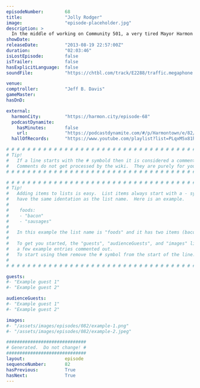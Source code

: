 ```yaml
---
episodeNumber:        68
title:                "Jolly Rodger"
image:                "episode-placeholder.jpg"
description: >
  In the middle of working on Community 501, a very tired Mayor Harmon takes to a crowd of Harmenians and revels in their eccentricities. In D&D, an Ogre cums.
showDate:             
releaseDate:          "2013-08-19 22:57:00Z"
duration:             "02:03:46"
isLostEpisode:        false
isTrailer:            false
hasExplicitLanguage:  false
soundFile:            "https://chtbl.com/track/E2288/traffic.megaphone.fm/STA1835457808.mp3?updated=1560294708"

venue:                
comptroller:          "Jeff B. Davis"
gameMaster:           
hasDnD:               

external:
  harmonCity:         "https://harmon.city/episode-68"
  podcastDynamite:
    hasMinutes:       false
    url:              "https://podcastdynamite.com/#/p/Harmontown/e/82/68"
  hallOfRecords:      "https://www.youtube.com/playlist?list=PLqxM5x81hNObxbRd732zAUnpve2MVWtnf"

# # # # # # # # # # # # # # # # # # # # # # # # # # # # # # # # # # # # # # # # # # # # #
# Tip!
#   If a line starts with the # symbold then it is considered a comment.
#   Comments do not get processed by the wiki.  They are purely for your information.
# # # # # # # # # # # # # # # # # # # # # # # # # # # # # # # # # # # # # # # # # # # # #

# # # # # # # # # # # # # # # # # # # # # # # # # # # # # # # # # # # # # # # # # # # # #
# Tip!
#   Adding items to lists is easy.  List items always start with a - symbol and have
#   have the same identation as the list name.  Here is an example.
#
#    foods:
#    - "bacon"
#    - "sausages"
#
#   In this example the list name is "foods" and it has two items (bacon, and sausages).
#
#   To get you started, the "guests", "audienceGuests", and "images" lists below have
#   a few example entries commented out.
#   To start using them remove the # symbol from the start of the line.
#
# # # # # # # # # # # # # # # # # # # # # # # # # # # # # # # # # # # # # # # # # # # # #

guests:
#- "Example guest 1"
#- "Example guest 2"

audienceGuests:
#- "Example guest 1"
#- "Example guest 2"

images:
#- "/assets/images/episodes/082/example-1.png"
#- "/assets/images/episodes/082/example-2.jpeg"

##############################
# Generated.  Do not change! #
##############################
layout:               episode
sequenceNumber:       82
hasPrevious:          True
hasNext:              True
---
```


<!-- The episode description will be rendered here -->

<!-- Add your content BELOW here -->
<!-- vvvvvvvvvvvvvvvvvvvvvvvvvvv -->




<!-- ^^^^^^^^^^^^^^^^^^^^^^^^^^^ -->
<!-- Add your content ABOVE here -->

<!-- The episode gallery will be rendered here -->